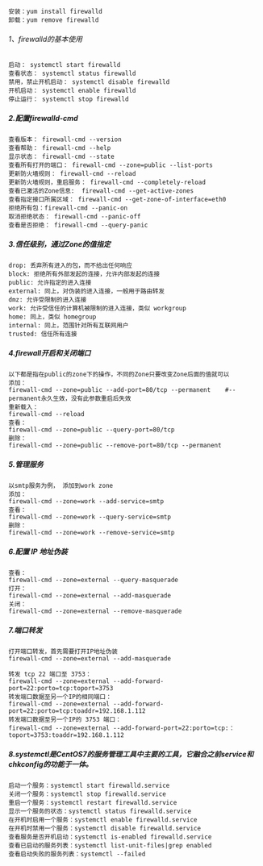     安装：yum install firewalld
    卸载：yum remove firewalld

###### 1、firewalld的基本使用
    启动： systemctl start firewalld
    查看状态： systemctl status firewalld 
    禁用，禁止开机启动： systemctl disable firewalld
    开机启动： systemctl enable firewalld
    停止运行： systemctl stop firewalld
 
 

##### 2.配置firewalld-cmd
    查看版本： firewall-cmd --version
    查看帮助： firewall-cmd --help
    显示状态： firewall-cmd --state
    查看所有打开的端口： firewall-cmd --zone=public --list-ports
    更新防火墙规则： firewall-cmd --reload
    更新防火墙规则，重启服务： firewall-cmd --completely-reload
    查看已激活的Zone信息:  firewall-cmd --get-active-zones
    查看指定接口所属区域： firewall-cmd --get-zone-of-interface=eth0
    拒绝所有包：firewall-cmd --panic-on
    取消拒绝状态： firewall-cmd --panic-off
    查看是否拒绝： firewall-cmd --query-panic
 
##### 3.信任级别，通过Zone的值指定
    drop: 丢弃所有进入的包，而不给出任何响应 
    block: 拒绝所有外部发起的连接，允许内部发起的连接 
    public: 允许指定的进入连接 
    external: 同上，对伪装的进入连接，一般用于路由转发 
    dmz: 允许受限制的进入连接 
    work: 允许受信任的计算机被限制的进入连接，类似 workgroup 
    home: 同上，类似 homegroup 
    internal: 同上，范围针对所有互联网用户 
    trusted: 信任所有连接

##### 4.firewall开启和关闭端口
    以下都是指在public的zone下的操作，不同的Zone只要改变Zone后面的值就可以
    添加：
    firewall-cmd --zone=public --add-port=80/tcp --permanent    #--permanent永久生效，没有此参数重启后失效
    重新载入：
    firewall-cmd --reload
    查看：
    firewall-cmd --zone=public --query-port=80/tcp
    删除：
    firewall-cmd --zone=public --remove-port=80/tcp --permanent
 
##### 5.管理服务
    以smtp服务为例， 添加到work zone
    添加：
    firewall-cmd --zone=work --add-service=smtp
    查看：
    firewall-cmd --zone=work --query-service=smtp
    删除：
    firewall-cmd --zone=work --remove-service=smtp
 
##### 6.配置 IP 地址伪装
    查看：
    firewall-cmd --zone=external --query-masquerade
    打开：
    firewall-cmd --zone=external --add-masquerade
    关闭：
    firewall-cmd --zone=external --remove-masquerade
 
##### 7.端口转发
    打开端口转发，首先需要打开IP地址伪装
    firewall-cmd --zone=external --add-masquerade
    
    转发 tcp 22 端口至 3753：
    firewall-cmd --zone=external --add-forward-port=22:porto=tcp:toport=3753
    转发端口数据至另一个IP的相同端口：
    firewall-cmd --zone=external --add-forward-port=22:porto=tcp:toaddr=192.168.1.112
    转发端口数据至另一个IP的 3753 端口：
    firewall-cmd --zone=external --add-forward-port=22:porto=tcp:：toport=3753:toaddr=192.168.1.112
 
##### 8.systemctl是CentOS7的服务管理工具中主要的工具，它融合之前service和chkconfig的功能于一体。
    启动一个服务：systemctl start firewalld.service
    关闭一个服务：systemctl stop firewalld.service
    重启一个服务：systemctl restart firewalld.service
    显示一个服务的状态：systemctl status firewalld.service
    在开机时启用一个服务：systemctl enable firewalld.service
    在开机时禁用一个服务：systemctl disable firewalld.service
    查看服务是否开机启动：systemctl is-enabled firewalld.service
    查看已启动的服务列表：systemctl list-unit-files|grep enabled
    查看启动失败的服务列表：systemctl --failed
    